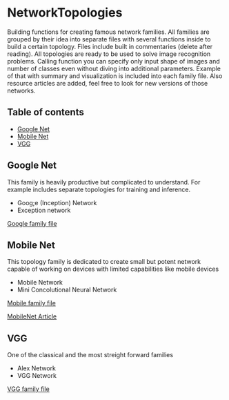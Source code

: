 # NetworkTopologies
Building functions for creating famous network families. All families are grouped by their idea into separate files with several functions inside to build a certain topology. Files include built in commentaries (delete after reading). All topologies are ready to be used to solve image recognition problems. Calling function you can specify only input shape of images and number of classes even without diving into additional parameters. Example of that with summary and visualization is included into each family file. Also resource articles are added, feel free to look for new versions of those networks.

## Table of contents
* [Google Net](#google-net)
* [Mobile Net](#mobile-net)
* [VGG](#vgg)

## Google Net
This family is heavily productive but complicated to understand. For example includes separate topologies for training and inference.
* Goog;e (Inception) Network
* Exception network

[Google family file](https://github.com/YuriGribauskasDenis/NetworkTopologies/blob/main/GoogleNetFamilyTopologies.ipynb)
	
## Mobile Net
This topology family is dedicated to create small but potent network capable of working on devices with limited capabilities like mobile devices
* Mobile Network
* Mini Concolutional Neural Network

[Mobile family file](https://github.com/YuriGribauskasDenis/NetworkTopologies/blob/main/MobileNetFamilyTopologies.ipynb)

[MobileNet Article](https://arxiv.org/pdf/1704.04861.pdf)

## VGG
One of the classical and the most streight forward families
* Alex Network
* VGG Network

[VGG family file](https://github.com/YuriGribauskasDenis/NetworkTopologies/blob/main/VGGFamilyTopologies.ipynb)
